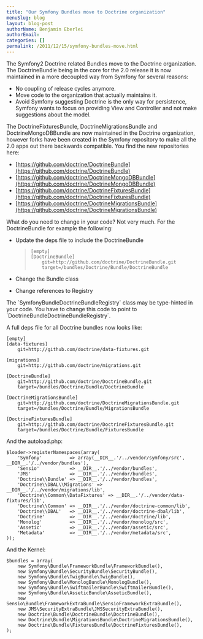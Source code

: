 ```yaml
---
title: "Our Symfony Bundles move to Doctrine organization"
menuSlug: blog
layout: blog-post
authorName: Benjamin Eberlei
authorEmail:
categories: []
permalink: /2011/12/15/symfony-bundles-move.html
---
```

The Symfony2 Doctrine related Bundles move to the Doctrine organization.
The DoctrineBundle being in the core for the 2.0 release it is now
maintained in a more decoupled way from Symfony for several reasons:

-   No coupling of release cycles anymore.
-   Move code to the organization that actually maintains it.
-   Avoid Symfony suggesting Doctrine is the only way for persistence,
    Symfony wants to focus on providing View and Controller and not make
    suggestions about the model.

The DoctrineFixturesBundle, DoctrineMigrationsBundle and
DoctrineMongoDBBundle are now maintained in the Doctrine organization,
however forks have been created in the Symfony repository to make all
the 2.0 apps out there backwards compatible. You find the new
repositories here:

-   [https://github.com/doctrine/DoctrineBundle](https://github.com/doctrine/DoctrineBundle)
-   [https://github.com/doctrine/DoctrineMongoDBBundle](https://github.com/doctrine/DoctrineMongoDBBundle)
-   [https://github.com/doctrine/DoctrineFixturesBundle](https://github.com/doctrine/DoctrineFixturesBundle)
-   [https://github.com/doctrine/DoctrineMigrationsBundle](https://github.com/doctrine/DoctrineMigrationsBundle)

What do you need to change in your code? Not very much. For the
DoctrineBundle for example the following:

-   Update the deps file to include the DoctrineBundle

    >     [empty]
    >     [DoctrineBundle]
    >         git=http://github.com/doctrine/DoctrineBundle.git
    >         target=/bundles/Doctrine/Bundle/DoctrineBundle

-   Change the Bundle class

-   Change references to Registry

The \`SymfonyBundleDoctrineBundleRegistry\` class may be type-hinted in
your code. You have to change this code to point to
\`DoctrineBundleDoctrineBundleRegistry\`.

A full deps file for all Doctrine bundles now looks like:

    [empty]
    [data-fixtures]
        git=http://github.com/doctrine/data-fixtures.git

    [migrations]
        git=http://github.com/doctrine/migrations.git

    [DoctrineBundle]
        git=http://github.com/doctrine/DoctrineBundle.git
        target=/bundles/Doctrine/Bundle/DoctrineBundle

    [DoctrineMigrationsBundle]
        git=http://github.com/doctrine/DoctrineMigrationsBundle.git
        target=/bundles/Doctrine/Bundle/MigrationsBundle

    [DoctrineFixturesBundle]
        git=http://github.com/doctrine/DoctrineFixturesBundle.git
        target=/bundles/Doctrine/Bundle/FixturesBundle

And the autoload.php:

~~~~ {.sourceCode .php}
$loader->registerNamespaces(array(
    'Symfony'          => array(__DIR__.'/../vendor/symfony/src', __DIR__.'/../vendor/bundles'),
    'Sensio'           => __DIR__.'/../vendor/bundles',
    'JMS'              => __DIR__.'/../vendor/bundles',
    'Doctrine\\Bundle' => __DIR__.'/../vendor/bundles',
    'Doctrine\\DBAL\\Migrations' => __DIR__.'/../vendor/migrations/lib',
    'Doctrine\\Common\\DataFixtures' => __DIR__.'/../vendor/data-fixtures/lib',
    'Doctrine\\Common' => __DIR__.'/../vendor/doctrine-common/lib',
    'Doctrine\\DBAL'   => __DIR__.'/../vendor/doctrine-dbal/lib',
    'Doctrine'         => __DIR__.'/../vendor/doctrine/lib',
    'Monolog'          => __DIR__.'/../vendor/monolog/src',
    'Assetic'          => __DIR__.'/../vendor/assetic/src',
    'Metadata'         => __DIR__.'/../vendor/metadata/src',
));
~~~~

And the Kernel:

~~~~ {.sourceCode .php}
$bundles = array(
    new Symfony\Bundle\FrameworkBundle\FrameworkBundle(),
    new Symfony\Bundle\SecurityBundle\SecurityBundle(),
    new Symfony\Bundle\TwigBundle\TwigBundle(),
    new Symfony\Bundle\MonologBundle\MonologBundle(),
    new Symfony\Bundle\SwiftmailerBundle\SwiftmailerBundle(),
    new Symfony\Bundle\AsseticBundle\AsseticBundle(),
    new Sensio\Bundle\FrameworkExtraBundle\SensioFrameworkExtraBundle(),
    new JMS\SecurityExtraBundle\JMSSecurityExtraBundle(),
    new Doctrine\Bundle\DoctrineBundle\DoctrineBundle(),
    new Doctrine\Bundle\MigrationsBundle\DoctrineMigrationsBundle(),
    new Doctrine\Bundle\FixturesBundle\DoctrineFixturesBundle(),
);
~~~~
